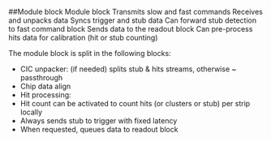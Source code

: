 ##Module block
Module block
Transmits slow and fast commands
Receives and unpacks data
Syncs trigger and stub data
Can forward stub detection to fast command block
Sends data to the readout block
Can pre-process hits data for calibration (hit or stub counting)

The module block is split in the following blocks:
* CIC unpacker: (if needed) splits stub & hits streams, otherwise ~ passthrough
* Chip data align
* Hit processing:
 * Hit count can be activated to count hits (or clusters or stub) per strip locally
 * Always sends stub to trigger with fixed latency
 * When requested, queues data to readout block
